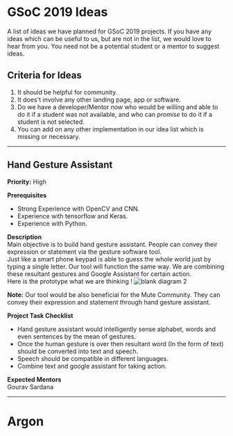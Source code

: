 # GSoC 2019 Ideas
A list of ideas we have planned for GSoC 2019 projects.
If you have any ideas which can be useful to us, but are not in the
list, we would love to hear from you.  You need not be a potential
student or a mentor to suggest ideas.

## Criteria for Ideas
1. It should be helpful for community.
2. It does't involve any other landing page, app or software.
3. Do we have a developer/Mentor _now_ who would be willing and able to do it
   if a student was not available, and who can _promise_ to do it if a
   student is not selected.
4. You can add on any other implementation in our idea list which is missing or necessary.

------------

## Hand Gesture Assistant
**Priority:** High

**Prerequisites**<br>
 - Strong Experience with OpenCV and CNN.
 - Experience with tensorflow and Keras.
 - Experience with Python.

**Description**<br>
Main objective is to build hand gesture assistant. People can convey their expression or statement via the gesture software tool.   
Just like a smart phone keypad is able to guess the whole world just by typing a single letter. Our tool will function the same way.
We are combining these resultant gestures and Google Assistant for certain action. <br>
Here is the prototype what we are thinking !
![blank diagram 2](https://user-images.githubusercontent.com/31731827/52052829-a6239400-257d-11e9-89d9-b696fe74d17f.png)

**Note:** Our tool would be also beneficial for the Mute Community. They can convey their expression and statement through hand gesture assistant.

**Project Task Checklist**<br> 
 - Hand gesture assistant would intelligently sense alphabet, words and even sentences by the mean of gestures.
 - Once the human gesture is over then resultant word (In the form of text) should be converted into text and speech.
 - Speech should be compatible in different languages.
 - Combine text and google assistant for taking action.
 

**Expected Mentors**<br>
Gourav Sardana

------------
<h1>Argon</h1>
